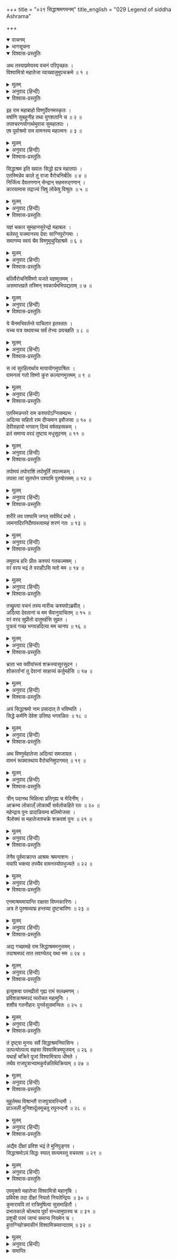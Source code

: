 +++
title = "०२९ सिद्धाश्रमगमनम्"
title_english = "029 Legend of siddha Ashrama"

+++
<details open><summary>वाचनम्</summary>
<div caption="श्रीराम-हरिसीताराममूर्ति-घनपाठिभ्यां वचनम्" class="audioEmbed" src="https://archive.org/download/Ramayana-recitation-Sriram-harisItArAmamUrti-Ghanapaati-v2/Kanda_1/Kanda_1_BK-029-Sidhdha_Shrama_Gamanam.mp3"></div>
</details>

<details><summary>भागसूचना</summary>

29. विश्वामित्रजीका श्रीरामसे सिद्धाश्रमका पूर्ववृत्तान्त बताना और उन दोनों भाइयोंके साथ अपने आश्रमपर पहुँचकर पूजित होना
</details>

<details open><summary>विश्वास-प्रस्तुतिः</summary>

अथ तस्याप्रमेयस्य वचनं परिपृच्छतः ।  
विश्वामित्रो महातेजा व्याख्यातुमुपचक्रमे ॥ १ ॥
</details>

<details><summary>मूलम्</summary>

अथ तस्याप्रमेयस्य वचनं परिपृच्छतः ।  
विश्वामित्रो महातेजा व्याख्यातुमुपचक्रमे ॥ १ ॥
</details>

<details><summary>अनुवाद (हिन्दी)</summary>

अपरिमित प्रभावशाली भगवान् श्रीरामका वचन सुनकर महातेजस्वी विश्वामित्रने उनके प्रश्नका उत्तर देना आरम्भ किया— ॥ १ ॥
</details>

<details open><summary>विश्वास-प्रस्तुतिः</summary>

इह राम महाबाहो विष्णुर्देवनमस्कृतः ।  
वर्षाणि सुबहूनीह तथा युगशतानि च ॥ २ ॥  
तपश्चरणयोगार्थमुवास सुमहातपाः ।  
एष पूर्वाश्रमो राम वामनस्य महात्मनः ॥ ३ ॥
</details>

<details><summary>मूलम्</summary>

इह राम महाबाहो विष्णुर्देवनमस्कृतः ।  
वर्षाणि सुबहूनीह तथा युगशतानि च ॥ २ ॥  
तपश्चरणयोगार्थमुवास सुमहातपाः ।  
एष पूर्वाश्रमो राम वामनस्य महात्मनः ॥ ३ ॥
</details>

<details><summary>अनुवाद (हिन्दी)</summary>

‘महाबाहु श्रीराम! पूर्वकालमें यहाँ देववन्दित भगवान् विष्णुने बहुत वर्षों एवं सौ युगोंतक तपस्याके लिये निवास किया था । उन्होंने यहाँ बहुत बड़ी तपस्या की थी । यह स्थान महात्मा वामनका—वामन अवतार धारण करनेको उद्यत हुए श्रीविष्णुका अवतार ग्रहणसे पूर्व आश्रम था ॥ २-३ ॥
</details>

<details open><summary>विश्वास-प्रस्तुतिः</summary>

सिद्धाश्रम इति ख्यातः सिद्धो ह्यत्र महातपाः ।  
एतस्मिन्नेव काले तु राजा वैरोचनिर्बलिः ॥ ४ ॥  
निर्जित्य दैवतगणान् सेन्द्रान् सहमरुद्‍गणान् ।  
कारयामास तद्राज्यं त्रिषु लोकेषु विश्रुतः ॥ ५ ॥
</details>

<details><summary>मूलम्</summary>

सिद्धाश्रम इति ख्यातः सिद्धो ह्यत्र महातपाः ।  
एतस्मिन्नेव काले तु राजा वैरोचनिर्बलिः ॥ ४ ॥  
निर्जित्य दैवतगणान् सेन्द्रान् सहमरुद्‍गणान् ।  
कारयामास तद्राज्यं त्रिषु लोकेषु विश्रुतः ॥ ५ ॥
</details>

<details><summary>अनुवाद (हिन्दी)</summary>

‘इसकी सिद्धाश्रमके नामसे प्रसिद्धि थी; क्योंकि यहाँ महातपस्वी विष्णुको सिद्धि प्राप्त हुई थी । जब वे तपस्या करते थे, उसी समय विरोचनकुमार राजा बलिने इन्द्र और मरुद्‍गणोंसहित समस्त देवताओंको पराजित करके उनका राज्य अपने अधिकारमें कर लिया था । वे तीनों लोकोंमें विख्यात हो गये थे ॥ ४-५ ॥
</details>

<details open><summary>विश्वास-प्रस्तुतिः</summary>

यज्ञं चकार सुमहानसुरेन्द्रो महाबलः ।  
बलेस्तु यजमानस्य देवाः साग्निपुरोगमाः ।  
समागम्य स्वयं चैव विष्णुमूचुरिहाश्रमे ॥ ६ ॥
</details>

<details><summary>मूलम्</summary>

यज्ञं चकार सुमहानसुरेन्द्रो महाबलः ।  
बलेस्तु यजमानस्य देवाः साग्निपुरोगमाः ।  
समागम्य स्वयं चैव विष्णुमूचुरिहाश्रमे ॥ ६ ॥
</details>

<details><summary>अनुवाद (हिन्दी)</summary>

‘उन महाबली महान् असुरराजने एक यज्ञका आयोजन किया । उधर बलि यज्ञमें लगे हुए थे, इधर अग्नि आदि देवता स्वयं इस आश्रममें पधारकर भगवान् विष्णुसे बोले— ॥
</details>

<details open><summary>विश्वास-प्रस्तुतिः</summary>

बलिर्वैरोचनिर्विष्णो यजते यज्ञमुत्तमम् ।  
असमाप्तव्रते तस्मिन् स्वकार्यमभिपद्यताम् ॥ ७ ॥
</details>

<details><summary>मूलम्</summary>

बलिर्वैरोचनिर्विष्णो यजते यज्ञमुत्तमम् ।  
असमाप्तव्रते तस्मिन् स्वकार्यमभिपद्यताम् ॥ ७ ॥
</details>

<details><summary>अनुवाद (हिन्दी)</summary>

‘‘सर्वव्यापी परमेश्वर! विरोचनकुमार बलि एक उत्तम यज्ञका अनुष्ठान कर रहे हैं । उनका वह यज्ञ-सम्बन्धी नियम पूर्ण होनेसे पहले ही हमें अपना कार्य सिद्ध कर लेना चाहिये ॥ ७ ॥
</details>

<details open><summary>विश्वास-प्रस्तुतिः</summary>

ये चैनमभिवर्तन्ते याचितार इतस्ततः ।  
यच्च यत्र यथावच्च सर्वं तेभ्यः प्रयच्छति ॥ ८ ॥
</details>

<details><summary>मूलम्</summary>

ये चैनमभिवर्तन्ते याचितार इतस्ततः ।  
यच्च यत्र यथावच्च सर्वं तेभ्यः प्रयच्छति ॥ ८ ॥
</details>

<details><summary>अनुवाद (हिन्दी)</summary>

‘‘इस समय जो भी याचक इधर-उधरसे आकर उनके यहाँ याचनाके लिये उपस्थित होते हैं, वे गो, भूमि और सुवर्ण आदि सम्पत्तियोंमेंसे जिस वस्तुको भी लेना चाहते हैं, उनको वे सारी वस्तुएँ राजा बलि यथावत्-रूपसे अर्पित करते हैं ॥ ८ ॥
</details>

<details open><summary>विश्वास-प्रस्तुतिः</summary>

स त्वं सुरहितार्थाय मायायोगमुपाश्रितः ।  
वामनत्वं गतो विष्णो कुरु कल्याणमुत्तमम् ॥ ९ ॥
</details>

<details><summary>मूलम्</summary>

स त्वं सुरहितार्थाय मायायोगमुपाश्रितः ।  
वामनत्वं गतो विष्णो कुरु कल्याणमुत्तमम् ॥ ९ ॥
</details>

<details><summary>अनुवाद (हिन्दी)</summary>

‘‘अतः विष्णो! आप देवताओंके हितके लिये अपनी योगमायाका आश्रय ले वामनरूप धारण करके उस यज्ञमें जाइये और हमारा उत्तम कल्याण-साधन कीजिये’ ॥ ९ ॥
</details>

<details open><summary>विश्वास-प्रस्तुतिः</summary>

एतस्मिन्नन्तरे राम कश्यपोऽग्निसमप्रभः ।  
अदित्या सहितो राम दीप्यमान इवौजसा ॥ १० ॥  
देवीसहायो भगवान् दिव्यं वर्षसहस्रकम् ।  
व्रतं समाप्य वरदं तुष्टाव मधुसूदनम् ॥ ११ ॥
</details>

<details><summary>मूलम्</summary>

एतस्मिन्नन्तरे राम कश्यपोऽग्निसमप्रभः ।  
अदित्या सहितो राम दीप्यमान इवौजसा ॥ १० ॥  
देवीसहायो भगवान् दिव्यं वर्षसहस्रकम् ।  
व्रतं समाप्य वरदं तुष्टाव मधुसूदनम् ॥ ११ ॥
</details>

<details><summary>अनुवाद (हिन्दी)</summary>

‘श्रीराम! इसी समय अग्निके समान तेजस्वी महर्षि कश्यप धर्मपत्नी अदितिके साथ अपने तेजसे प्रकाशित होते हुए वहाँ आये । वे एक सहस्र दिव्य वर्षोंतक चालू रहनेवाले महान् व्रतको अदितिदेवीके साथ ही समाप्त करके आये थे । उन्होंने वरदायक भगवान् मधुसूदनकी इस प्रकार स्तुति की— ॥ १०—११ ॥
</details>

<details open><summary>विश्वास-प्रस्तुतिः</summary>

तपोमयं तपोराशिं तपोमूर्तिं तपात्मकम् ।  
तपसा त्वां सुतप्तेन पश्यामि पुरुषोत्तमम् ॥ १२ ॥
</details>

<details><summary>मूलम्</summary>

तपोमयं तपोराशिं तपोमूर्तिं तपात्मकम् ।  
तपसा त्वां सुतप्तेन पश्यामि पुरुषोत्तमम् ॥ १२ ॥
</details>

<details><summary>अनुवाद (हिन्दी)</summary>

‘‘भगवन्! आप तपोमय हैं । तपस्याकी राशि हैं । तप आपका स्वरूप है । आप ज्ञानस्वरूप हैं । मैं भलीभाँति तपस्या करके उसके प्रभावसे आप पुरुषोत्तमका दर्शन कर रहा हूँ ॥ १२ ॥
</details>

<details open><summary>विश्वास-प्रस्तुतिः</summary>

शरीरे तव पश्यामि जगत् सर्वमिदं प्रभो ।  
त्वमनादिरनिर्देश्यस्त्वामहं शरणं गतः ॥ १३ ॥
</details>

<details><summary>मूलम्</summary>

शरीरे तव पश्यामि जगत् सर्वमिदं प्रभो ।  
त्वमनादिरनिर्देश्यस्त्वामहं शरणं गतः ॥ १३ ॥
</details>

<details><summary>अनुवाद (हिन्दी)</summary>

‘‘प्रभो! मैं इस सारे जगत् को आपके शरीरमें स्थित देखता हूँ । आप अनादि हैं । देश, काल और वस्तुकी सीमासे परे होनेके कारण आपका इदमित्थंरूपसे निर्देश नहीं किया जा सकता । मैं आपकी शरणमें आया हूँ’ ॥ १३ ॥
</details>

<details open><summary>विश्वास-प्रस्तुतिः</summary>

तमुवाच हरिः प्रीतः कश्यपं गतकल्मषम् ।  
वरं वरय भद्रं ते वरार्होऽसि मतो मम ॥ १४ ॥
</details>

<details><summary>मूलम्</summary>

तमुवाच हरिः प्रीतः कश्यपं गतकल्मषम् ।  
वरं वरय भद्रं ते वरार्होऽसि मतो मम ॥ १४ ॥
</details>

<details><summary>अनुवाद (हिन्दी)</summary>

‘कश्यपजीके सारे पाप धुल गये थे । भगवान् श्रीहरिने अत्यन्त प्रसन्न होकर उनसे कहा—‘महर्षे! तुम्हारा कल्याण हो । तुम अपनी इच्छाके अनुसार कोई वर माँगो; क्योंकि तुम मेरे विचारसे वर पानेके योग्य हो’ ॥ १४ ॥
</details>

<details open><summary>विश्वास-प्रस्तुतिः</summary>

तच्छ्रुत्वा वचनं तस्य मारीचः कश्यपोऽब्रवीत् ।  
अदित्या देवतानां च मम चैवानुयाचितम् ॥ १५ ॥  
वरं वरद सुप्रीतो दातुमर्हसि सुव्रत ।  
पुत्रत्वं गच्छ भगवन्नदित्या मम चानघ ॥ १६ ॥
</details>

<details><summary>मूलम्</summary>

तच्छ्रुत्वा वचनं तस्य मारीचः कश्यपोऽब्रवीत् ।  
अदित्या देवतानां च मम चैवानुयाचितम् ॥ १५ ॥  
वरं वरद सुप्रीतो दातुमर्हसि सुव्रत ।  
पुत्रत्वं गच्छ भगवन्नदित्या मम चानघ ॥ १६ ॥
</details>

<details><summary>अनुवाद (हिन्दी)</summary>

‘भगवान् का यह वचन सुनकर मरीचिनन्दन कश्यपने कहा—‘उत्तम व्रतका पालन करनेवाले वरदायक परमेश्वर! सम्पूर्ण देवताओंकी, अदितिकी तथा मेरी भी आपसे एक ही बातके लिये बारम्बार याचना है । आप अत्यन्त प्रसन्न होकर मुझे वह एक ही वर प्रदान करें । भगवन्! निष्पाप नारायणदेव! आप मेरे और अदितिके पुत्र हो जायँ ॥ १५-१६ ॥
</details>

<details open><summary>विश्वास-प्रस्तुतिः</summary>

भ्राता भव यवीयांस्त्वं शक्रस्यासुरसूदन ।  
शोकार्तानां तु देवानां साहाय्यं कर्तुमर्हसि ॥ १७ ॥
</details>

<details><summary>मूलम्</summary>

भ्राता भव यवीयांस्त्वं शक्रस्यासुरसूदन ।  
शोकार्तानां तु देवानां साहाय्यं कर्तुमर्हसि ॥ १७ ॥
</details>

<details><summary>अनुवाद (हिन्दी)</summary>

‘‘असुरसूदन! आप इन्द्रके छोटे भाई हों और शोकसे पीड़ित हुए इन देवताओंकी सहायता करें ॥ १७ ॥
</details>

<details open><summary>विश्वास-प्रस्तुतिः</summary>

अयं सिद्धाश्रमो नाम प्रसादात् ते भविष्यति ।  
सिद्धे कर्मणि देवेश उत्तिष्ठ भगवन्नितः ॥ १८ ॥
</details>

<details><summary>मूलम्</summary>

अयं सिद्धाश्रमो नाम प्रसादात् ते भविष्यति ।  
सिद्धे कर्मणि देवेश उत्तिष्ठ भगवन्नितः ॥ १८ ॥
</details>

<details><summary>अनुवाद (हिन्दी)</summary>

‘‘देवेश्वर! भगवन्! आपकी कृपासे यह स्थान सिद्धाश्रमके नामसे विख्यात होगा । अब आपका तपरूप कार्य सिद्ध हो गया है; अतः यहाँसे उठिये’ ॥ १८ ॥
</details>

<details open><summary>विश्वास-प्रस्तुतिः</summary>

अथ विष्णुर्महातेजा अदित्यां समजायत ।  
वामनं रूपमास्थाय वैरोचनिमुपागमत् ॥ १९ ॥
</details>

<details><summary>मूलम्</summary>

अथ विष्णुर्महातेजा अदित्यां समजायत ।  
वामनं रूपमास्थाय वैरोचनिमुपागमत् ॥ १९ ॥
</details>

<details><summary>अनुवाद (हिन्दी)</summary>

‘तदनन्तर महातेजस्वी भगवान् विष्णु अदितिदेवीके गर्भसे प्रकट हुए और वामनरूप धारण करके विरोचनकुमार बलिके पास गये ॥ १९ ॥
</details>

<details open><summary>विश्वास-प्रस्तुतिः</summary>

त्रीन् पदानथ भिक्षित्वा प्रतिगृह्य च मेदिनीम् ।  
आक्रम्य लोकाल्ँ लोकार्थी सर्वलोकहिते रतः ॥ २० ॥  
महेन्द्राय पुनः प्रादान्नियम्य बलिमोजसा ।  
त्रैलोक्यं स महातेजाश्चक्रे शक्रवशं पुनः ॥ २१ ॥
</details>

<details><summary>मूलम्</summary>

त्रीन् पदानथ भिक्षित्वा प्रतिगृह्य च मेदिनीम् ।  
आक्रम्य लोकाल्ँ लोकार्थी सर्वलोकहिते रतः ॥ २० ॥  
महेन्द्राय पुनः प्रादान्नियम्य बलिमोजसा ।  
त्रैलोक्यं स महातेजाश्चक्रे शक्रवशं पुनः ॥ २१ ॥
</details>

<details><summary>अनुवाद (हिन्दी)</summary>

‘सम्पूर्ण लोकोंके हितमें तत्पर रहनेवाले भगवान् विष्णु बलिके अधिकारसे त्रिलोकीका राज्य ले लेना चाहते थे; अतः उन्होंने तीन पग भूमिके लिये याचना करके उनसे भूमिदान ग्रहण किया और तीनों लोकोंको आक्रान्त करके उन्हें पुनः देवराज इन्द्रको लौटा दिया । महातेजस्वी श्रीहरिने अपनी शक्तिसे बलिका निग्रह करके त्रिलोकीको पुनः इन्द्रके अधीन कर दिया ॥ २०-२१ ॥
</details>

<details open><summary>विश्वास-प्रस्तुतिः</summary>

तेनैव पूर्वमाक्रान्त आश्रमः श्रमनाशनः ।  
मयापि भक्त्या तस्यैव वामनस्योपभुज्यते ॥ २२ ॥
</details>

<details><summary>मूलम्</summary>

तेनैव पूर्वमाक्रान्त आश्रमः श्रमनाशनः ।  
मयापि भक्त्या तस्यैव वामनस्योपभुज्यते ॥ २२ ॥
</details>

<details><summary>अनुवाद (हिन्दी)</summary>

‘उन्हीं भगवान् ने पूर्वकालमें यहाँ निवास किया था; इसलिये यह आश्रम सब प्रकारके श्रम (दुःख-शोक) का नाश करनेवाला है । उन्हीं भगवान् वामनमें भक्ति होनेके कारण मैं भी इस स्थानको अपने उपयोगमें लाता हूँ ॥ २२ ॥
</details>

<details open><summary>विश्वास-प्रस्तुतिः</summary>

एनमाश्रममायान्ति राक्षसा विघ्नकारिणः ।  
अत्र ते पुरुषव्याघ्र हन्तव्या दुष्टचारिणः ॥ २३ ॥
</details>

<details><summary>मूलम्</summary>

एनमाश्रममायान्ति राक्षसा विघ्नकारिणः ।  
अत्र ते पुरुषव्याघ्र हन्तव्या दुष्टचारिणः ॥ २३ ॥
</details>

<details><summary>अनुवाद (हिन्दी)</summary>

‘इसी आश्रमपर मेरे यज्ञमें विघ्न डालनेवाले राक्षस आते हैं । पुरुषसिंह! यहीं तुम्हें उन दुराचारियोंका वध करना है ॥ २३ ॥
</details>

<details open><summary>विश्वास-प्रस्तुतिः</summary>

अद्य गच्छामहे राम सिद्धाश्रममनुत्तमम् ।  
तदाश्रमपदं तात तवाप्येतद् यथा मम ॥ २४ ॥
</details>

<details><summary>मूलम्</summary>

अद्य गच्छामहे राम सिद्धाश्रममनुत्तमम् ।  
तदाश्रमपदं तात तवाप्येतद् यथा मम ॥ २४ ॥
</details>

<details><summary>अनुवाद (हिन्दी)</summary>

‘श्रीराम! अब हमलोग उस परम उत्तम सिद्धाश्रममें पहुँच रहे हैं । तात! वह आश्रम जैसे मेरा है, वैसे ही तुम्हारा भी है’ ॥ २४ ॥
</details>

<details open><summary>विश्वास-प्रस्तुतिः</summary>

इत्युक्त्वा परमप्रीतो गृह्य रामं सलक्ष्मणम् ।  
प्रविशन्नाश्रमपदं व्यरोचत महामुनिः ।  
शशीव गतनीहारः पुनर्वसुसमन्वितः ॥ २५ ॥
</details>

<details><summary>मूलम्</summary>

इत्युक्त्वा परमप्रीतो गृह्य रामं सलक्ष्मणम् ।  
प्रविशन्नाश्रमपदं व्यरोचत महामुनिः ।  
शशीव गतनीहारः पुनर्वसुसमन्वितः ॥ २५ ॥
</details>

<details><summary>अनुवाद (हिन्दी)</summary>

ऐसा कहकर महामुनिने बड़े प्रेमसे श्रीराम और लक्ष्मणके हाथ पकड़ लिये और उन दोनोंके साथ आश्रममें प्रवेश किया । उस समय पुनर्वसु नामक दो नक्षत्रोंके बीचमें स्थित तुषाररहित चन्द्रमाकी भाँति उनकी शोभा हुई ॥ २५ ॥
</details>

<details open><summary>विश्वास-प्रस्तुतिः</summary>

तं दृष्ट्वा मुनयः सर्वे सिद्धाश्रमनिवासिनः ।  
उत्पत्योत्पत्य सहसा विश्वामित्रमपूजयन् ॥ २६ ॥  
यथार्हं चक्रिरे पूजां विश्वामित्राय धीमते ।  
तथैव राजपुत्राभ्यामकुर्वन्नतिथिक्रियाम् ॥ २७ ॥
</details>

<details><summary>मूलम्</summary>

तं दृष्ट्वा मुनयः सर्वे सिद्धाश्रमनिवासिनः ।  
उत्पत्योत्पत्य सहसा विश्वामित्रमपूजयन् ॥ २६ ॥  
यथार्हं चक्रिरे पूजां विश्वामित्राय धीमते ।  
तथैव राजपुत्राभ्यामकुर्वन्नतिथिक्रियाम् ॥ २७ ॥
</details>

<details><summary>अनुवाद (हिन्दी)</summary>

विश्वामित्रजीको आया देख सिद्धाश्रममें रहनेवाले सभी तपस्वी उछलते-कूदते हुए सहसा उनके पास आये और सबने मिलकर उन बुद्धिमान् विश्वामित्रजीकी यथोचित पूजा की । इसी प्रकार उन्होंने उन दोनों राजकुमारोंका भी अतिथि- सत्कार किया ॥ २६-२७ ॥
</details>

<details open><summary>विश्वास-प्रस्तुतिः</summary>

मुहूर्तमथ विश्रान्तौ राजपुत्रावरिन्दमौ ।  
प्राञ्जली मुनिशार्दूलमूचतू रघुनन्दनौ ॥ २८ ॥
</details>

<details><summary>मूलम्</summary>

मुहूर्तमथ विश्रान्तौ राजपुत्रावरिन्दमौ ।  
प्राञ्जली मुनिशार्दूलमूचतू रघुनन्दनौ ॥ २८ ॥
</details>

<details><summary>अनुवाद (हिन्दी)</summary>

दो घड़ीतक विश्राम करनेके बाद रघुकुलको आनन्द देनेवाले शत्रुदमन राजकुमार श्रीराम और लक्ष्मण हाथ जोड़कर मुनिवर विश्वामित्रसे बोले— ॥ २८ ॥
</details>

<details open><summary>विश्वास-प्रस्तुतिः</summary>

अद्यैव दीक्षां प्रविश भद्रं ते मुनिपुङ्गव ।  
सिद्धाश्रमोऽयं सिद्धः स्यात् सत्यमस्तु वचस्तव ॥ २९ ॥
</details>

<details><summary>मूलम्</summary>

अद्यैव दीक्षां प्रविश भद्रं ते मुनिपुङ्गव ।  
सिद्धाश्रमोऽयं सिद्धः स्यात् सत्यमस्तु वचस्तव ॥ २९ ॥
</details>

<details><summary>अनुवाद (हिन्दी)</summary>

‘मुनिश्रेष्ठ! आप आज ही यज्ञकी दीक्षा ग्रहण करें । आपका कल्याण हो । यह सिद्धाश्रम वास्तवमें यथानाम तथागुण सिद्ध हो और राक्षसोंके वधके विषयमें आपकी कही हुई बात सच्ची हो’ ॥ २९ ॥
</details>

<details open><summary>विश्वास-प्रस्तुतिः</summary>

एवमुक्तो महातेजा विश्वामित्रो महानृषिः ।  
प्रविवेश तदा दीक्षां नियतो नियतेन्द्रियः ॥ ३० ॥  
कुमारावपि तां रात्रिमुषित्वा सुसमाहितौ ।  
प्रभातकाले चोत्थाय पूर्वां सन्ध्यामुपास्य च ॥ ३१ ॥  
प्रशुची परमं जाप्यं समाप्य नियमेन च ।  
हुताग्निहोत्रमासीनं विश्वामित्रमवन्दताम् ॥ ३२ ॥
</details>

<details><summary>मूलम्</summary>

एवमुक्तो महातेजा विश्वामित्रो महानृषिः ।  
प्रविवेश तदा दीक्षां नियतो नियतेन्द्रियः ॥ ३० ॥  
कुमारावपि तां रात्रिमुषित्वा सुसमाहितौ ।  
प्रभातकाले चोत्थाय पूर्वां सन्ध्यामुपास्य च ॥ ३१ ॥  
प्रशुची परमं जाप्यं समाप्य नियमेन च ।  
हुताग्निहोत्रमासीनं विश्वामित्रमवन्दताम् ॥ ३२ ॥
</details>

<details><summary>अनुवाद (हिन्दी)</summary>

उनके ऐसा कहनेपर महातेजस्वी महर्षि विश्वामित्र जितेन्द्रियभावसे नियमपूर्वक यज्ञकी दीक्षामें प्रविष्ट हुए । वे दोनों राजकुमार भी सावधानीके साथ रात व्यतीत करके सबेरे उठे और स्नान आदिसे शुद्ध हो प्रातःकालकी संध्योपासना तथा नियमपूर्वक सर्वश्रेष्ठ गायत्रीमन्त्रका जप करने लगे । जप पूरा होनेपर उन्होंने अग्निहोत्र करके बैठे हुए विश्वामित्रजीके चरणोंमें वन्दना की ॥ ३०—३२ ॥
</details>

<details><summary>समाप्तिः</summary>

इत्यार्षे श्रीमद्रामायणे वाल्मीकीये आदिकाव्ये बालकाण्डे एकोनत्रिंशः सर्गः ॥ २९ ॥  
इस प्रकार श्रीवाल्मीकिनिर्मित आर्षरामायण आदिकाव्यके बालकाण्डमें उन्तीसवाँ सर्ग पूरा हुआ ॥ २९ ॥
</details>

